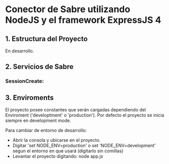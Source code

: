 # Conector de Sabre utilizando NodeJS y el framework ExpressJS 4

## 1. Estructura del Proyecto

En desarrollo.

## 2. Servicios de Sabre
### SessionCreate:

## 3. Enviroments
El proyecto posee constantes que serán cargadas dependiendo del Enviroment ('developtment' o 'production').
Por defecto el proyecto se inicia siempre en development mode.

Para cambiar de entorno de desarrollo:
* Abrir la consola y ubicarse en el proyecto.
* Digitar 'set NODE_ENV=production' o set 'NODE_ENV=development' segun el entorno en que usará (digitarlo sin comillas)
* Levantar el proyecto digitando: node app.js
